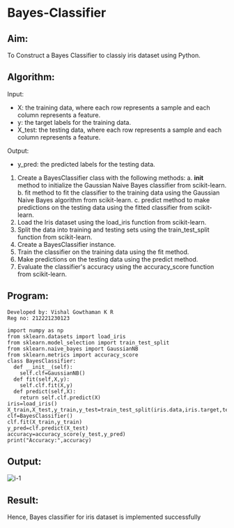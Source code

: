 # Bayes-Classifier
## Aim:
To Construct a Bayes Classifier to classiy iris dataset using Python.
## Algorithm:
Input: 
- X: the training data, where each row represents a sample and each column represents a feature.
- y: the target labels for the training data.
- X_test: the testing data, where each row represents a sample and each column represents a feature.

Output:
- y_pred: the predicted labels for the testing data.

1. Create a BayesClassifier class with the following methods:
   a. __init__ method to initialize the Gaussian Naive Bayes classifier from scikit-learn.
   b. fit method to fit the classifier to the training data using the Gaussian Naive Bayes algorithm from scikit-learn.
   c. predict method to make predictions on the testing data using the fitted classifier from scikit-learn.
2. Load the Iris dataset using the load_iris function from scikit-learn.
3. Split the data into training and testing sets using the train_test_split function from scikit-learn.
4. Create a BayesClassifier instance.
5. Train the classifier on the training data using the fit method.
6. Make predictions on the testing data using the predict method.
7. Evaluate the classifier's accuracy using the accuracy_score function from scikit-learn.

## Program:
```
Developed by: Vishal Gowthaman K R
Reg no: 212221230123
```
```
import numpy as np
from sklearn.datasets import load_iris
from sklearn.model_selection import train_test_split
from sklearn.naive_bayes import GaussianNB
from sklearn.metrics import accuracy_score
class BayesClassifier:
  def __init__(self):
    self.clf=GaussianNB()
  def fit(self,X,y):
    self.clf.fit(X,y)
  def predict(self,X):
    return self.clf.predict(X)
iris=load_iris()
X_train,X_test,y_train,y_test=train_test_split(iris.data,iris.target,test_size=0.3,random_state=38)
clf=BayesClassifier()
clf.fit(X_train,y_train)
y_pred=clf.predict(X_test)
accuracy=accuracy_score(y_test,y_pred)
print("Accuracy:",accuracy)
```

## Output:

![i-1](https://github.com/swemurali/Bayes-Classifier/assets/94165336/2bc52164-524e-4ac9-8e6f-4f093910d097)

## Result:
Hence, Bayes classifier for iris dataset is implemented successfully



